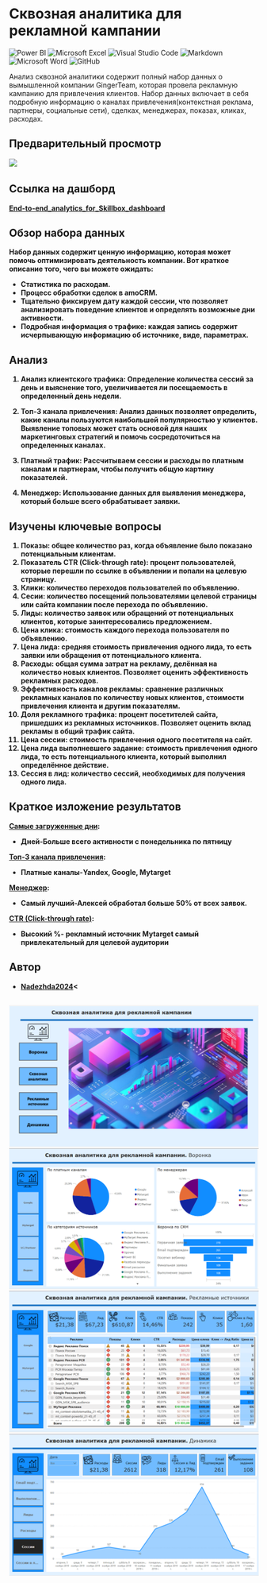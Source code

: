 # Cквозная аналитика для рекламной кампании

![Power BI](https://img.shields.io/badge/power_bi-F2C811?style=for-the-badge&logo=powerbi&logoColor=black)
![Microsoft Excel](https://img.shields.io/badge/Microsoft_Excel-217346?style=for-the-badge&logo=microsoft-excel&logoColor=white)
![Visual Studio Code](https://img.shields.io/badge/Visual%20Studio%20Code-0078d7.svg?style=for-the-badge&logo=visual-studio-code&logoColor=white)
![Markdown](https://img.shields.io/badge/markdown-%23000000.svg?style=for-the-badge&logo=markdown&logoColor=white)
![Microsoft Word](https://img.shields.io/badge/Microsoft_Word-2B579A?style=for-the-badge&logo=microsoft-word&logoColor=white)
![GitHub](https://img.shields.io/badge/github-%23121011.svg?style=for-the-badge&logo=github&logoColor=white)

Анализ сквозной аналитики содержит полный набор данных о вымышленной компании  GingerTeam, которая провела рекламную кампанию для привлечения клиентов. Набор данных включает в себя подробную информацию о каналах привлечения(контекстная реклама, партнеры, социальные сети), сделках, менеджерах, показах, кликах, расходах.

## Предварительный просмотр
![](https://github.com/Nadezhda2024/End-to-end_analytics_for_Skillbox_dashboard/blob/main/%D0%9F%D1%80%D0%B5%D0%B2%D1%8C%D1%8E%20%D0%B3%D0%B8%D1%84.gif)

## Ссылка на дашборд
<b>[End-to-end_analytics_for_Skillbox_dashboard](https://app.powerbi.com/links/YAJl3m_4Zg?ctid=b820ef4f-c5fc-4e01-b3e4-6d2ad14931c8&pbi_source=linkShare)

## Обзор набора данных

Набор данных содержит ценную информацию, которая может помочь оптимизировать деятельность компании. Вот краткое описание того, чего вы можете ожидать:
- Статистика по расходам.
- Процесс обработки сделок в amoCRM.
- Тщательно фиксируем дату каждой сессии, что позволяет анализировать поведение клиентов и определять возможные дни активности.
- Подробная информация о трафике: каждая запись содержит исчерпывающую информацию об источнике, виде, параметрах.

## Анализ


1. **Анализ клиентского трафика**: Определение количества сессий за день и выяснение того, увеличивается ли посещаемость в определенный день недели. 

2. **Топ-3 канала привлечения**: Анализ данных позволяет определить, какие каналы пользуются наибольшей популярностью у клиентов. Выявление топовых может стать основой для наших маркетинговых стратегий и помочь сосредоточиться на определенных каналах.

3. **Платный трафик**: Рассчитываем сессии и расходы по платным каналам и партнерам, чтобы получить общую картину показателей. 

4. **Менеджер**: Использование данных для выявления менеджера, который больше всего обрабатывает заявки. 

## Изучены ключевые вопросы

1. **Показы**: общее количество раз, когда объявление было показано потенциальным клиентам.
2. **Показатель CTR (Click-through rate)**: процент пользователей, которые перешли по ссылке в объявлении и попали на целевую страницу.
3. **Клики**: количество переходов пользователей по объявлению.
4. **Сесии**: количество посещений пользователями целевой страницы или сайта компании после перехода по объявлению.
5. **Лиды**: количество заявок или обращений от потенциальных клиентов, которые заинтересовались предложением.
6. **Цена клика**: стоимость каждого перехода пользователя по объявлению.
7. **Цена лида**: средняя стоимость привлечения одного лида, то есть заявки или обращения от потенциального клиента.
8. **Расходы**: общая сумма затрат на рекламу, делённая на количество новых клиентов. Позволяет оценить эффективность рекламных расходов.
9. **Эффективность каналов рекламы**: сравнение различных рекламных каналов по количеству новых клиентов, стоимости привлечения клиента и другим показателям.
10. **Доля рекламного трафика**: процент посетителей сайта, пришедших из рекламных источников. Позволяет оценить вклад рекламы в общий трафик сайта.
11. **Цена сессии**: стоимость привлечения одного посетителя на сайт.
12. **Цена лида выполневшего задание**:  стоимость привлечения одного лида, то есть потенциального клиента, который выполнил определённое действие.
13. **Сессия в лид**: количество сессий, необходимых для получения одного лида.



## Краткое изложение результатов

 <u>**Самые загруженные дни**</u>: 
- **Дней**-Больше всего активности с понедельника по пятницу 

 <u>**Топ-3 канала привлечения**</u>: 
- **Платные каналы**-Yandex, Google, Mytarget

<u>**Менеджер**</u>: 
- **Самый лучший**-Алексей обработал больше 50% от всех заявок. 

 <u>**CTR (Click-through rate)**</u>:
- **Высокий %**- рекламный источник Mytarget самый привлекательный для целевой аудитории
## Автор
- <b>[Nadezhda2024](https://github.com/Nadezhda2024)<
## 
![](https://github.com/Nadezhda2024/End-to-end_analytics_for_Skillbox_dashboard/blob/main/2025-03-20_13-30-20.png)
![](https://github.com/Nadezhda2024/End-to-end_analytics_for_Skillbox_dashboard/blob/main/2025-03-20_14-25-12.png)
![](https://github.com/Nadezhda2024/End-to-end_analytics_for_Skillbox_dashboard/blob/main/2025-03-20_14-26-50.png)
![](https://github.com/Nadezhda2024/End-to-end_analytics_for_Skillbox_dashboard/blob/main/2025-03-20_14-27-26.png)
